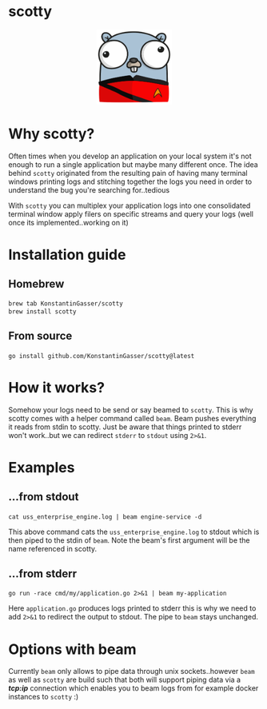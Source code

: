 # scotty

<p align="center">
    <img src="resources/gopher-scotty.png" alt="scotty gopher :)" width="150px" height="150px"></img>
</p>


# Why scotty?

Often times when you develop an application on your local system it's not enough to run a single application but maybe many different once.
The idea behind `scotty` originated from the resulting pain of having many terminal windows printing logs and stitching together the logs you
need in order to understand the bug you're searching for..tedious

With `scotty` you can multiplex your application logs into one consolidated terminal window apply filers on specific streams and query your logs (well once its implemented..working on it)
# Installation guide


## Homebrew
```
brew tab KonstantinGasser/scotty
brew install scotty
```

## From source
`go install github.com/KonstantinGasser/scotty@latest`

# How it works?

Somehow your logs need to be send or say beamed to `scotty`. This is why scotty comes with a helper command called `beam`.
Beam pushes everything it reads from stdin to scotty. Just be aware that things printed to stderr won't work..but we can
redirect `stderr` to `stdout` using `2>&1`. 

# Examples

## ...from stdout

`cat uss_enterprise_engine.log | beam engine-service -d`

This above command cats the `uss_enterprise_engine.log` to stdout which is then piped to the stdin of `beam`. Note the beam's first argument
will be the name referenced in scotty.

## ...from stderr

`go run -race cmd/my/application.go 2>&1 | beam my-application`

Here `application.go` produces logs printed to stderr this is why we need to add `2>&1` to redirect the output to stdout. The pipe to `beam` stays unchanged.


# Options with beam

Currently `beam` only allows to pipe data through unix sockets..however `beam` as well as `scotty` are build such that both will support piping
data via a ***tcp:ip*** connection which enables you to beam logs from for example docker instances to `scotty` :)

